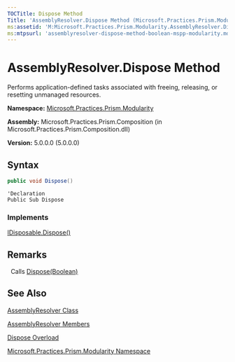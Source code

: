 ```yaml
---
TOCTitle: Dispose Method
Title: 'AssemblyResolver.Dispose Method (Microsoft.Practices.Prism.Modularity)'
ms:assetid: 'M:Microsoft.Practices.Prism.Modularity.AssemblyResolver.Dispose'
ms:mtpsurl: 'assemblyresolver-dispose-method-boolean-mspp-modularity.md'
---
```


# AssemblyResolver.Dispose Method

Performs application-defined tasks associated with freeing, releasing, or resetting unmanaged resources.

**Namespace:** [Microsoft.Practices.Prism.Modularity](mspp-modularity-namespace.md)

**Assembly:** Microsoft.Practices.Prism.Composition (in Microsoft.Practices.Prism.Composition.dll)

**Version:** 5.0.0.0 (5.0.0.0)

## Syntax

```C#
public void Dispose()
```

```VB
'Declaration
Public Sub Dispose
```

### Implements

[IDisposable.Dispose()](http://msdn.microsoft.com/en-us/library/es4s3w1d)

## Remarks

&nbsp;&nbsp;Calls [Dispose(Boolean)](assemblyresolver-dispose-method-boolean-mspp-modularity.md)

## See Also

[AssemblyResolver Class](assemblyresolver-class-mspp-modularity.md)

[AssemblyResolver Members](assemblyresolver-members-mspp-modularity.md)

[Dispose Overload](assemblyresolver-dispose-method-boolean-mspp-modularity.md)

[Microsoft.Practices.Prism.Modularity Namespace](mspp-modularity-namespace.md)
